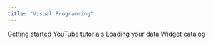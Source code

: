 ```yaml
---
title: "Visual Programming"
---
```


[Getting started](/getting-started)
[YouTube tutorials](https://www.youtube.com/channel/UClKKWBe2SCAEyv7ZNGhIe4g)
[Loading your data](https://orange3.readthedocs.io/projects/orange-visual-programming/en/latest/loading-your-data/index.html)
[Widget catalog](/widget-catalog)
